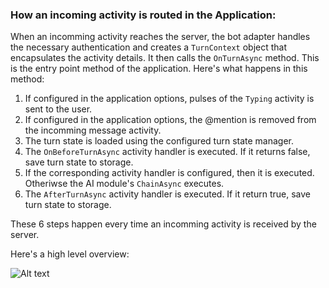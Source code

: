### How an incoming activity is routed in the Application:

When an incomming activity reaches the server, the bot adapter handles the necessary authentication and creates a `TurnContext` object that encapsulates the activity details. It then calls the `OnTurnAsync` method. This is the entry point method of the application. Here's what happens in this method:

1. If configured in the application options, pulses of the `Typing` activity is sent to the user.
2. If configured in the application options, the @mention is removed from the incomming message activity.
3. The turn state is loaded using the configured turn state manager.
4. The `OnBeforeTurnAsync` activity handler is executed. If it returns false, save turn state to storage.
5. If the corresponding activity handler is configured, then it is executed. Otheriwse the AI module's `ChainAsync` executes.
6. The `AfterTurnAsync` activity handler is executed. If it return true, save turn state to storage.

These 6 steps happen every time an incomming activity is received by the server. 

Here's a high level overview:

![Alt text](image.png)

<!-- 
Fixes that need to be made to the diagram:

1. Change "Bot Server" to "Application"
2. Change "Configure Turn State" to Load TurnState from storage.
3. Beautify the diagram is it makes sense.

-->

<!-- ### What ties the AI module together: The `ChainAsync` method

It would be a good idea to walk through how the steps the `ChainAsync` method takes for an incomming request from the light bot.
1. The prompt that gets rendered.
2. The model's response
3. Show that the response is parsed into a Plan object - explain what a SAY/DO command is
4. Show the custom user registered actions executing.

The goal with this section is to show a concrete example of what exactly is happening in the works. In the samples the model request and response is console-logged so it would be a good idea to show it here as well.